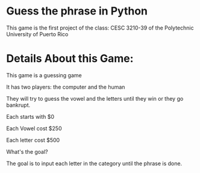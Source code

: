 # Guess the phrase in Python

This game is the first project of the class: CESC 3210-39
of the Polytechnic University of Puerto Rico

# Details About this Game:

This game is a guessing game

It has two players: the computer and the human

They will try to guess the vowel and the letters until they win or they go bankrupt.

Each starts with $0

Each Vowel cost $250

Each letter cost $500

What's the goal?

The goal is to input each letter in the category until the phrase is done.

